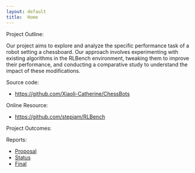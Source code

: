 ```yaml
---
layout: default
title:  Home
---
```

Project Outline:

Our project aims to explore and analyze the specific performance task of a robot setting a chessboard. Our approach involves experimenting with existing algorithms in the RLBench environment, tweaking them to improve their performance, and conducting a comparative study to understand the impact of these modifications. 

Source code: 
- https://github.com/Xiaoli-Catherine/ChessBots

Online Resource: 
- https://github.com/stepjam/RLBench

Project Outcomes:

Reports:

- [Proposal](proposal.html)
- [Status](status.html)
- [Final](final.html)


